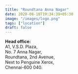 ```yaml
---
title: "Roundtana Anna Nagar"
date: 2020-08-18T19:34:39+05:30
image: "/images/logo.png"
tags: ["location"]
draft: false
---
```


**Head office:**\
A1, V.S.D. Plaza,\
No. 7 Anna Nagar, \
Roundtana, 2nd Avenue,\
Next to Penguine Xerox,\
 Chennai-600 040.
 
